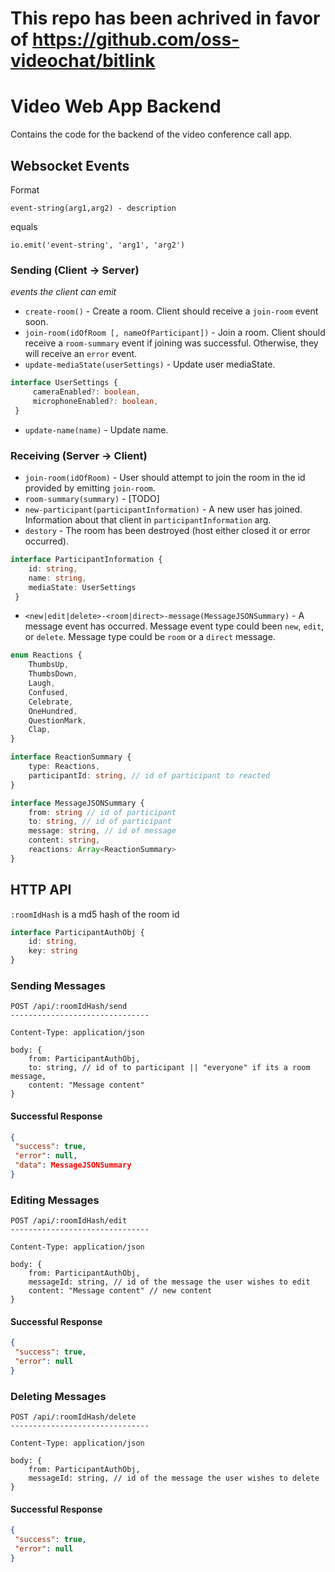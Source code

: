 # This repo has been achrived in favor of https://github.com/oss-videochat/bitlink


# Video Web App Backend

Contains the code for the backend of the video conference call app.


## Websocket Events

Format


```
event-string(arg1,arg2) - description
```

equals

```
io.emit('event-string', 'arg1', 'arg2')
```

### Sending (Client → Server)

*events the client can emit*


- `create-room()` - Create a room. Client should receive a `join-room` event soon.
- `join-room(idOfRoom [, nameOfParticipant])` - Join a room. Client should receive a `room-summary` event if joining was successful. Otherwise, they will receive an `error` event.
- `update-mediaState(userSettings)` -  Update user mediaState.

```typescript
interface UserSettings {
     cameraEnabled?: boolean,
     microphoneEnabled?: boolean,
 }
```

- `update-name(name)` - Update name.

### Receiving (Server → Client)

- `join-room(idOfRoom)` - User should attempt to join the room in the id provided by emitting `join-room`.
- `room-summary(summary)` - [TODO]
- `new-participant(participantInformation)` - A new user has joined. Information about that client in  `participantInformation` arg.
- `destory` - The room has been destroyed (host either closed it or error occurred).

```typescript
interface ParticipantInformation {
    id: string,
    name: string,
    mediaState: UserSettings
 }
```

- `<new|edit|delete>-<room|direct>-message(MessageJSONSummary)` - A message event has occurred. Message event type could been `new`, `edit`, or `delete`. Message type could be `room` or a `direct` message.

```typescript
enum Reactions {
    ThumbsUp,
    ThumbsDown,
    Laugh,
    Confused,
    Celebrate,
    OneHundred,
    QuestionMark,
    Clap,
}

interface ReactionSummary {
    type: Reactions,
    participantId: string, // id of participant to reacted
}

interface MessageJSONSummary {
    from: string // id of participant
    to: string, // id of participant
    message: string, // id of message
    content: string,
    reactions: Array<ReactionSummary>
}
```

## HTTP API

`:roomIdHash` is a md5 hash of the room id


```typescript
interface ParticipantAuthObj {
    id: string,
    key: string
}
```

### Sending Messages

```text
POST /api/:roomIdHash/send
-------------------------------

Content-Type: application/json
```


```text
body: {
    from: ParticipantAuthObj,
    to: string, // id of to participant || "everyone" if its a room message,
    content: "Message content"
}
```

#### Successful Response

```json
{
 "success": true,
 "error": null,
 "data": MessageJSONSummary
}
```

### Editing Messages

```text
POST /api/:roomIdHash/edit
-------------------------------

Content-Type: application/json
```


```text
body: {
    from: ParticipantAuthObj,
    messageId: string, // id of the message the user wishes to edit
    content: "Message content" // new content
}
```

#### Successful Response

```json
{
 "success": true,
 "error": null
}
```

### Deleting Messages

```text
POST /api/:roomIdHash/delete
-------------------------------

Content-Type: application/json
```


```text
body: {
    from: ParticipantAuthObj,
    messageId: string, // id of the message the user wishes to delete
}
```

#### Successful Response

```json
{
 "success": true,
 "error": null
}
```
